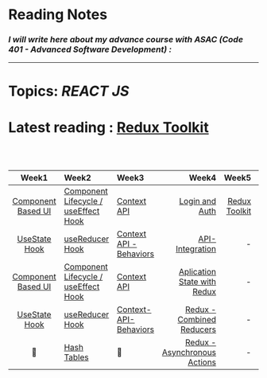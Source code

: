 # **Reading Notes**
### *I will write here about my advance course with ASAC (Code 401 - Advanced Software Development) :*


---
# **Topics:** *REACT JS*
# **Latest reading** : [Redux Toolkit](./Redux-Toolkit.md)
             




<br />
<br />

|Week1|Week2|Week3|Week4|Week5|Week6|Week7|
|:-------------:|:---------|:-------------|----:|----:|----:|----:|
|[Component Based UI](./Component-Based-UI.md)|[Component Lifecycle / useEffect Hook](./Component-Lifecycle.md)|[Context API](./Context-API.md)|[Login and Auth](./Login-and-Auth.md)|[Redux Toolkit](./Redux-Toolkit.md)|-|-|
|[UseState Hook](./useStateHook.md)|[useReducer Hook](./useReducer.md)|[Context API - Behaviors](./Context-API-Behaviors.md)|[API-Integration](./API-Integration.md) |-|-|-|
|[Component Based UI](./Component-Based-UI.md)|[Component Lifecycle / useEffect Hook](./Component-Lifecycle.md)|[Context API](./Context-API.md)|[Aplication State with Redux](./Application-State-with-Redux.md)|-|-|-|
|[UseState Hook](./useStateHook.md)|[useReducer Hook](./useReducer.md)|[Context-API-Behaviors](./Context-API-Behaviors.md)|[Redux - Combined Reducers](./Redux-Combined-Reducers.md)|-|-|-|
|🤝|[Hash Tables](./Hash-Tables.md)|🤝|[Redux - Asynchronous Actions](./Redux-Asynchronous-Actions.md)|-|-|-|
